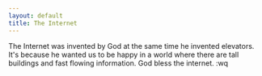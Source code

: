 ```yaml
---
layout: default
title: The Internet
---
```


The Internet was invented by God at the same time he invented elevators.
It's because he wanted us to be happy in a world where there are tall buildings and fast flowing information.
God bless the internet.
:wq

